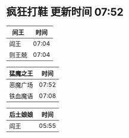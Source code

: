 # 疯狂打鞋 更新时间 07:52

| 间王   | 时间    |
|--------|-------|
| 阎王 | 07:04 |
| 则王兢 | 07:04 |

| 猛魔之王   | 时间    |
|--------|-------|
| 恶魔广场 | 07:52 |
| 铁血魔语 | 07:08 |

| 后土娘娘   | 时间    |
|--------|-------|
| 阎王 | 05:55 |